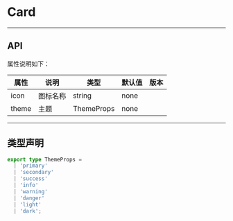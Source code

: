 # Card

---

## API

属性说明如下：

| 属性  | 说明     | 类型       | 默认值 | 版本 |
| ----- | -------- | ---------- | ------ | ---- |
| icon  | 图标名称 | string     | none   |      |
| theme | 主题     | ThemeProps | none   |      |

---

## 类型声明

```ts
export type ThemeProps =
  | 'primary'
  | 'secondary'
  | 'success'
  | 'info'
  | 'warning'
  | 'danger'
  | 'light'
  | 'dark';
```
